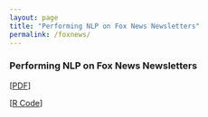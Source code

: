 ```yaml
---
layout: page
title: "Performing NLP on Fox News Newsletters"
permalink: /foxnews/
---
```

### Performing NLP on Fox News Newsletters
[[PDF](https://arosenblum1.github.io/arosenblum1/Portfolio/Performing%20NLP%20on%20Fox%20News%20Newsletters/Report%20-%20Fox%20News.pdf)]

[[R Code](https://github.com/arosenblum1/arosenblum1/blob/gh-pages/Portfolio/Performing%20NLP%20on%20Fox%20News%20Newsletters/Linear%20Discriminant%20Analysis.R)]
